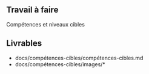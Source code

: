 ## Travail à faire

Compétences et niveaux cibles

## Livrables
- docs/compétences-cibles/compétences-cibles.md
- docs/compétences-cibles/images/*

